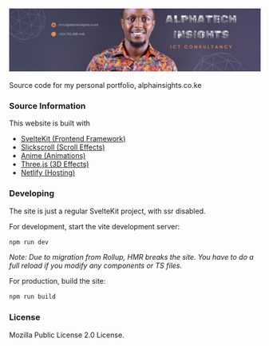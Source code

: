 # <img src="banner.jpg" align="center" alt="banner"/>

Source code for my personal portfolio, alphainsights.co.ke

### Source Information

This website is built with

- [SvelteKit (Frontend Framework)](https://kit.svelte.dev/)
- [Slickscroll (Scroll Effects)](https://github.com/Musab-Hassan/slickscrolljs)
- [Anime (Animations)](https://github.com/juliangarnier/anime)
- [Three.js (3D Effects)](https://github.com/mrdoob/three.js/)
- [Netlify (Hosting)](https://docs.netlify.com/get-started/)

### Developing

The site is just a regular SvelteKit project, with ssr disabled.

For development, start the vite development server:

```bash
npm run dev
```

_Note: Due to migration from Rollup, HMR breaks the site. You have to do a full reload if you modify any components or TS files._

For production, build the site:

```bash
npm run build
```

### License

Mozilla Public License 2.0 License.

